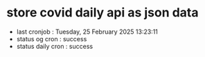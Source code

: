 # store covid daily api as json data

- last cronjob : Tuesday, 25 February 2025 13:23:11
- status og cron : success
- status daily cron : success
      
      